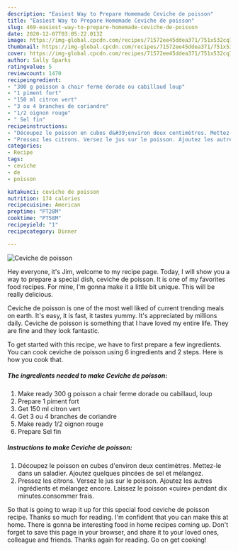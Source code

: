 ```yaml
---
description: "Easiest Way to Prepare Homemade Ceviche de poisson"
title: "Easiest Way to Prepare Homemade Ceviche de poisson"
slug: 469-easiest-way-to-prepare-homemade-ceviche-de-poisson
date: 2020-12-07T03:05:22.013Z
image: https://img-global.cpcdn.com/recipes/71572ee45ddea371/751x532cq70/ceviche-de-poisson-photo-principale-de-la-recette.jpg
thumbnail: https://img-global.cpcdn.com/recipes/71572ee45ddea371/751x532cq70/ceviche-de-poisson-photo-principale-de-la-recette.jpg
cover: https://img-global.cpcdn.com/recipes/71572ee45ddea371/751x532cq70/ceviche-de-poisson-photo-principale-de-la-recette.jpg
author: Sally Sparks
ratingvalue: 5
reviewcount: 1470
recipeingredient:
- "300 g poisson a chair ferme dorade ou cabillaud loup"
- "1 piment fort"
- "150 ml citron vert"
- "3 ou 4 branches de coriandre"
- "1/2 oignon rouge"
- " Sel fin"
recipeinstructions:
- "Découpez le poisson en cubes d&#39;environ deux centimètres. Mettez-le dans un saladier. Ajoutez quelques pincées de sel et mélangez."
- "Pressez les citrons. Versez le jus sur le poisson. Ajoutez les autres ingrédients et mélangez encore. Laissez le poisson «cuire» pendant dix minutes.consommer frais."
categories:
- Recipe
tags:
- ceviche
- de
- poisson

katakunci: ceviche de poisson 
nutrition: 174 calories
recipecuisine: American
preptime: "PT28M"
cooktime: "PT58M"
recipeyield: "1"
recipecategory: Dinner

---
```



![Ceviche de poisson](https://img-global.cpcdn.com/recipes/71572ee45ddea371/751x532cq70/ceviche-de-poisson-photo-principale-de-la-recette.jpg)

Hey everyone, it's Jim, welcome to my recipe page. Today, I will show you a way to prepare a special dish, ceviche de poisson. It is one of my favorites food recipes. For mine, I'm gonna make it a little bit unique. This will be really delicious.



Ceviche de poisson is one of the most well liked of current trending meals on earth. It's easy, it is fast, it tastes yummy. It's appreciated by millions daily. Ceviche de poisson is something that I have loved my entire life. They are fine and they look fantastic.


To get started with this recipe, we have to first prepare a few ingredients. You can cook ceviche de poisson using 6 ingredients and 2 steps. Here is how you cook that.

<!--inarticleads1-->

##### The ingredients needed to make Ceviche de poisson:

1. Make ready 300 g poisson a chair ferme dorade ou cabillaud, loup
1. Prepare 1 piment fort
1. Get 150 ml citron vert
1. Get 3 ou 4 branches de coriandre
1. Make ready 1/2 oignon rouge
1. Prepare  Sel fin




<!--inarticleads2-->

##### Instructions to make Ceviche de poisson:

1. Découpez le poisson en cubes d&#39;environ deux centimètres. Mettez-le dans un saladier. Ajoutez quelques pincées de sel et mélangez.
1. Pressez les citrons. Versez le jus sur le poisson. Ajoutez les autres ingrédients et mélangez encore. Laissez le poisson «cuire» pendant dix minutes.consommer frais.




So that is going to wrap it up for this special food ceviche de poisson recipe. Thanks so much for reading. I'm confident that you can make this at home. There is gonna be interesting food in home recipes coming up. Don't forget to save this page in your browser, and share it to your loved ones, colleague and friends. Thanks again for reading. Go on get cooking!
